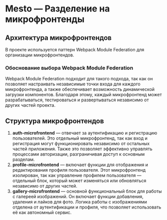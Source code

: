 # Mesto — Разделение на микрофронтенды

## Архитектура микрофронтендов
В проекте используется паттерн Webpack Module Federation для организации микрофронтендов.

### Обоснование выбора Webpack Module Federation
Webpack Module Federation подходит для такого подхода, так как он позволяет настраивать независимые точки входа для каждого микрофронтенда, а также обеспечивает возможность динамической загрузки компонентов. Благодаря этому, каждый микрофронтенд может разрабатываться, тестироваться и развертываться независимо от других частей проекта.

## Структура микрофронтендов
1. **auth-microfrontend** — отвечает за аутентификацию и регистрацию пользователей. Это отдельный микрофронтенд, так как вход и регистрация могут функционировать независимо от остальных частей приложения. Также это позволяет эффективно управлять процессами авторизации, разграничивая доступ к основным разделам.
2. **profile-microfrontend** — включает функции для отображения и редактирования профиля пользователя. Этот микрофронтенд изолирован, так как управление профилем пользователя — отдельный блок, который может изменяться или обновляться независимо от других частей.
3. **gallery-microfrontend** — основной функциональный блок для работы с галереей изображений. Он включает функции добавления, удаления и лайков для фото. Логика работы с изображениями отделена от аутентификации и профиля, что позволяет использовать её как автономный сервис.
